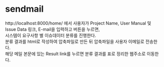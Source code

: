 # sendmail
http://localhost:8000/home/ 에서 사용자가 Project Name, User Manual 및 Issue Data 링크, E-mail을 입력하고 버튼을 누르면,<br>
시스템이 요구사항 별 이슈데이터 분류를 진행한다.<br>
분류 결과를 html로 작성하여 압축파일로 만든 뒤 압축파일을 사용자 이메일로 전송한다.<br>
해당 메일 본문에 있는 Result link를 누르면 분류 결과를 표로 정리한 웹주소로 이동한다. <br>
